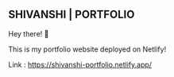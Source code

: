 ## SHIVANSHI | PORTFOLIO

Hey there! 👋  <br>

This is my portfolio website deployed on Netlify!

Link  : https://shivanshi-portfolio.netlify.app/

